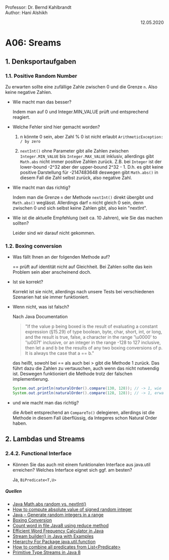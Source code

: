 Professor: Dr. Bernd Kahlbrandt  
Author: Hani Alshikh
<div style="text-align: right">12.05.2020</div>

# A06: Sreams

## 1. Denksportaufgaben

### 1.1. Positive Random Number

Zu erwarten sollte eine zufällige Zahle zwischen 0 und die Grenze ```n```. Also keine negative Zahlen.

- Wie macht man das besser?

    Indem man auf 0 und Integer.MIN_VALUE prüft und entsprechend reagiert.
    
- Welche Fehler sind hier gemacht worden?
    
    1. n könnte 0 sein, aber Zahl % 0 ist nicht erlaubt ```ArithmeticException: / by zero```
    
    2. ```nextInt()``` ohne Parameter gibt alle Zahlen zwischen ```Integer.MIN_VALUE``` bis ```Integer.MAX_VALUE``` inklusiv, 
    allerdings gibt ```Math.abs``` nicht immer positive Zahlen zurück. Z.B. bei ```Integer``` ist der lower-bound -2^32 aber der upper-bound 2^32 - 1. D.h. es gibt keine positive Darstellung für -2147483648 deswegen gibt ```Math.abs()``` in diesem Fall die Zahl selbst zurück, also negative Zahl.
    
- Wie macht man das richtig?
      
    Indem man die Grenze ```n``` der Methode ```nextInt()``` direkt übergibt und ```Math.abs()``` weglässt. Allerdings darf ```n``` nicht gleich 0 sein, denn zwischen 0 und sich selbst keine Zahlen gibt, also kein "nextInt".

- Wie ist die aktuelle Empfehlung (seit ca. 10 Jahren), wie Sie das machen sollten?

    Leider sind wir darauf nicht gekommen.

### 1.2. Boxing conversion

- Was fällt Ihnen an der folgenden Methode auf?
    
    == prüft auf identität nicht auf Gleichheit. Bei Zahlen sollte das kein Problem sein aber anscheinend doch.
    
- Ist sie korrekt?

    Korrekt ist sie nicht, allerdings nach unsere Tests bei verschiedenen Szenarien hat sie immer funktioniert.

- Wenn nicht, was ist falsch?

    Nach Java Documentation
    
    > "If the value p being boxed is the result of evaluating a constant expression (§15.29) of type boolean, byte, char, short, int, or long, and the result is true, false, a character in the range '\u0000' to '\u007f' inclusive, or an integer in the range -128 to 127 inclusive, then let a and b be the results of any two boxing conversions of p. It is always the case that a == b."
    
    das heißt, sowohl bei == als auch bei > gibt die Methode 1 zurück. Das führt dazu die Zahlen zu vertauschen, auch wenn das nicht notwendig ist. Deswegen funktioniert die Methode trotz der falschen implementierung.
    
    ```java
    System.out.println(naturalOrder().compare(130, 128)); // -> 1, wie erwartet
    System.out.println(naturalOrder().compare(128, 128)); // -> 1, erwartet ist 0
    ```

- und wie macht man das richtig?

    die Arbeit entsprechend an ```CompareTo()``` delegieren, allerdings ist die Methode in diesem Fall überflüssig, da Integeres schon Natural Order haben.

## 2. Lambdas und Streams

### 2.4.2. Functional Interface

- Können Sie das auch mit einem funktionalen Interface aus java.util erreichen? Welches Interface eignet sich ggf. am besten?

    Ja, ```BiPredicate<T,U>```

##### Quellen

- [Java Math.abs random vs. nextInt()](https://stackoverflow.com/questions/39176165/java-math-abs-random-vs-nextint)
- [How to compute absolute value of signed random integer](https://stackoverflow.com/questions/23435875/how-to-compute-absolute-value-of-signed-random-integer)
- [Java – Generate random integers in a range](https://mkyong.com/java/java-generate-random-integers-in-a-range/)
- [Boxing Conversion](https://docs.oracle.com/javase/specs/jls/se14/html/jls-5.html#jls-5.1.7)
- [Count word in file Java8 using reduce method](https://stackoverflow.com/questions/49043471/count-word-in-file-java8-using-reduce-method)
- [Efficient Word Frequency Calculator in Java](https://www.baeldung.com/java-word-frequency)
- [Stream builder() in Java with Examples](https://www.geeksforgeeks.org/stream-builder-java-examples/)
- [Hierarchy For Package java.util.function](https://docs.oracle.com/javase/8/docs/api/java/util/function/package-tree.html)
- [How to combine all predicates from List<Predicate<MyClass>>](https://stackoverflow.com/questions/47424197/how-to-combine-all-predicates-from-listpredicatemyclass)
- [Primitive Type Streams in Java 8](https://www.baeldung.com/java-8-primitive-streams)